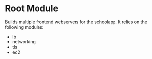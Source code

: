 # Root Module

Builds multiple frontend webservers for the schoolapp. It relies on the following modules:

- lb
- networking
- tls
- ec2